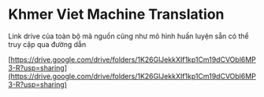 # Khmer Viet Machine Translation
Link drive của toàn bộ mã nguồn cũng như mô hình huấn luyện sẵn có thể truy cập qua đường dẫn

[https://drive.google.com/drive/folders/1K26GlJekkXIf1kp1Cm19dCVObl6MP3-R?usp=sharing](https://drive.google.com/drive/folders/1K26GlJekkXIf1kp1Cm19dCVObl6MP3-R?usp=sharing)
